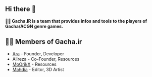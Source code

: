## Hi there 👋

**🙋‍♀️ Gacha.IR is a team that provides infos and tools to the players of Gacha/ACGN genre games.**

## 👩‍💻 Members of Gacha.ir

* [Ara](https://github.com/Arash10Abbasi) - Founder, Developer
* Alireza - Co-Founder, Resources
* [MoOrikX](https://github.com/MoOrikX) - Resources
* [Mahdia](https://github.com/mahdia8) - Editor, 3D Artist
